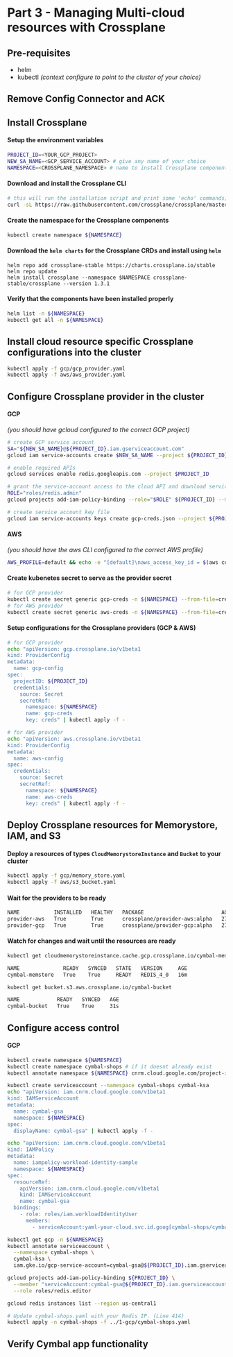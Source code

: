 # Part 3 - Managing Multi-cloud resources with Crossplane

## Pre-requisites
- helm
- kubectl _(context configure to point to the cluster of your choice)_
## Remove Config Connector and ACK


## Install Crossplane

#### Setup the environment variables
```sh
PROJECT_ID=<YOUR_GCP_PROJECT>
NEW_SA_NAME=<GCP_SERVICE_ACCOUNT> # give any name of your choice
NAMESPACE=<CROSSPLANE_NAMESPACE> # name to install Crossplane components
```

#### Download and install the Crossplane CLI
```sh
# this will run the installation script and print some 'echo' commands; you should run them
curl -sL https://raw.githubusercontent.com/crossplane/crossplane/master/install.sh | sh
```

#### Create the namespace for the Crossplane components
```sh
kubectl create namespace ${NAMESPACE}
```

#### Download the `helm charts` for the Crossplane CRDs and install using `helm`
```
helm repo add crossplane-stable https://charts.crossplane.io/stable
helm repo update
helm install crossplane --namespace $NAMESPACE crossplane-stable/crossplane --version 1.3.1
```

#### Verify that the components have been installed properly
```sh
helm list -n ${NAMESPACE}
kubectl get all -n ${NAMESPACE}
```

## Install cloud resource specific Crossplane configurations into the cluster

```sh
kubectl apply -f gcp/gcp_provider.yaml
kubectl apply -f aws/aws_provider.yaml
```

## Configure Crossplane provider in the cluster

#### GCP
_(you should have gcloud configured to the correct GCP project)_
```sh
# create GCP service account
SA="${NEW_SA_NAME}@${PROJECT_ID}.iam.gserviceaccount.com"
gcloud iam service-accounts create $NEW_SA_NAME --project ${PROJECT_ID}

# enable required APIs
gcloud services enable redis.googleapis.com --project $PROJECT_ID

# grant the service-account access to the cloud API and download service-account key
ROLE="roles/redis.admin"
gcloud projects add-iam-policy-binding --role="$ROLE" ${PROJECT_ID} --member "serviceAccount:$SA"

# create service account key file
gcloud iam service-accounts keys create gcp-creds.json --project ${PROJECT_ID} --iam-account $SA
```

#### AWS
_(you should have the aws CLI configured to the correct AWS profile)_
```sh
AWS_PROFILE=default && echo -e "[default]\naws_access_key_id = $(aws configure get aws_access_key_id --profile $AWS_PROFILE)\naws_secret_access_key = $(aws configure get aws_secret_access_key --profile $AWS_PROFILE)" > aws-creds.conf
```

#### Create kubenetes secret to serve as the provider secret
```sh
# for GCP provider
kubectl create secret generic gcp-creds -n ${NAMESPACE} --from-file=creds=./gcp-creds.json
# for AWS provider
kubectl create secret generic aws-creds -n ${NAMESPACE} --from-file=creds=./aws-creds.conf
```

#### Setup configurations for the Crossplane providers (GCP & AWS)
```sh
# for GCP provider
echo "apiVersion: gcp.crossplane.io/v1beta1
kind: ProviderConfig
metadata:
  name: gcp-config
spec:
  projectID: ${PROJECT_ID}
  credentials:
    source: Secret
    secretRef:
      namespace: ${NAMESPACE}
      name: gcp-creds
      key: creds" | kubectl apply -f -

# for AWS provider
echo "apiVersion: aws.crossplane.io/v1beta1
kind: ProviderConfig
metadata:
  name: aws-config
spec:
  credentials:
    source: Secret
    secretRef:
      namespace: ${NAMESPACE}
      name: aws-creds
      key: creds" | kubectl apply -f -
```

## Deploy Crossplane resources for Memorystore, IAM, and S3
#### Deploy a resources of types `CloudMemorystoreInstance` and `Bucket` to your cluster
```sh
kubectl apply -f gcp/memory_store.yaml
kubectl apply -f aws/s3_bucket.yaml
```

#### Wait for the providers to be ready
```sh
NAME           INSTALLED   HEALTHY   PACKAGE                         AGE
provider-aws   True        True      crossplane/provider-aws:alpha   27m
provider-gcp   True        True      crossplane/provider-gcp:alpha   27m
```
#### Watch for changes and wait until the resources are ready
```sh
kubectl get cloudmemorystoreinstance.cache.gcp.crossplane.io/cymbal-memstore

NAME              READY   SYNCED   STATE   VERSION     AGE
cymbal-memstore   True    True     READY   REDIS_4_0   16m

kubectl get bucket.s3.aws.crossplane.io/cymbal-bucket

NAME            READY   SYNCED   AGE
cymbal-bucket   True    True     31s
```
## Configure access control

#### GCP

```sh
kubectl create namespace ${NAMESPACE}
kubectl create namespace cymbal-shops # if it doesnt already exist
kubectl annotate namespace ${NAMESPACE} cnrm.cloud.google.com/project-id=${PROJECT_ID}

kubectl create serviceaccount --namespace cymbal-shops cymbal-ksa
echo "apiVersion: iam.cnrm.cloud.google.com/v1beta1
kind: IAMServiceAccount
metadata:
  name: cymbal-gsa
  namespace: ${NAMESPACE}
spec:
  displayName: cymbal-gsa" | kubectl apply -f -

echo "apiVersion: iam.cnrm.cloud.google.com/v1beta1
kind: IAMPolicy
metadata:
  name: iampolicy-workload-identity-sample
  namespace: ${NAMESPACE}
spec:
  resourceRef:
    apiVersion: iam.cnrm.cloud.google.com/v1beta1
    kind: IAMServiceAccount
    name: cymbal-gsa
  bindings:
    - role: roles/iam.workloadIdentityUser
      members:
        - serviceAccount:yaml-your-cloud.svc.id.goog[cymbal-shops/cymbal-ksa]" | kubectl apply -f -

kubectl get gcp -n ${NAMESPACE}
kubectl annotate serviceaccount \
  --namespace cymbal-shops \
  cymbal-ksa \
  iam.gke.io/gcp-service-account=cymbal-gsa@${PROJECT_ID}.iam.gserviceaccount.com

gcloud projects add-iam-policy-binding ${PROJECT_ID} \
  --member "serviceAccount:cymbal-gsa@${PROJECT_ID}.iam.gserviceaccount.com" \
  --role roles/redis.editor

gcloud redis instances list --region us-central1

# Update cymbal-shops.yaml with your Redis IP. (Line 414)
kubectl apply -n cymbal-shops -f ../1-gcp/cymbal-shops.yaml
```


## Verify Cymbal app functionality
